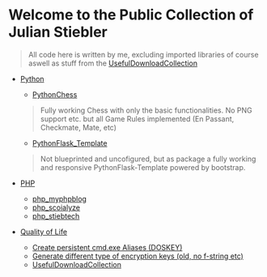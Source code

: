 # Welcome to the Public Collection of Julian Stiebler

> All code here is written by me, excluding imported libraries of course aswell as stuff from the [UsefulDownloadCollection]

* [Python](Python/README.md)
  * [PythonChess](Python/Python_Chess/README.md)
  > Fully working Chess with only the basic functionalities. No PNG support etc. but all Game Rules implemented (En Passant, Checkmate, Mate, etc)
  * [PythonFlask_Template](Python/PythonFlask_Template/README.md)
  > Not blueprinted and uncofigured, but as package a fully working and responsive PythonFlask-Template powered by bootstrap.
 
* [PHP]
  * [php_myphpblog]
  * [php_scoialyze]
  * [php_stiebtech]
* [Quality of Life][QoL]
  * [Create persistent cmd.exe Aliases (DOSKEY)][CMDAliases]
  * [Generate different type of encryption keys (old, no f-string etc)][EncryptKeyGen]
  * [UsefulDownloadCollection][UsefulDownloadCollection]

[QoL]: QoL/README.md
[CMDAliases]: QoL/aliases.bat
[EncryptKeyGen]: QoL/gen_encryption_keys.py
[UsefulDownloadCollection]: QoL/useful_download_collection.md

[PHP]: PHP/README.md
[php_myphpblog]: PHP/MyPHPBlog/README.md
[php_scoialyze]: PHP/SOCIALYZE/README.md
[php_stiebtech]: PHP/stieb.tech/README.md
